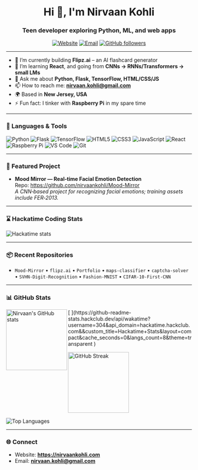 <!-- Profile Title -->
<h1 align="center">Hi 👋, I'm Nirvaan Kohli</h1>
<h3 align="center">Teen developer exploring Python, ML, and web apps</h3>

<!-- Quick badges -->
<p align="center">
  <a href="https://nirvaankohli.com"><img alt="Website" src="https://img.shields.io/badge/Website-nirvaankohli.com-informational?style=for-the-badge&logo=google-chrome"></a>
  <a href="mailto:nirvaan.kohli@gmail.com"><img alt="Email" src="https://img.shields.io/badge/Email-nirvaan.kohli%40gmail.com-blue?style=for-the-badge&logo=gmail"></a>
  <a href="https://github.com/nirvaankohli"><img alt="GitHub followers" src="https://img.shields.io/github/followers/nirvaankohli?style=for-the-badge"></a>
</p>

---

- 🔭 I’m currently building **Flipz.ai** – an AI flashcard generator  
- 🌱 I’m learning **React**, and going from **CNNs → RNNs/Transformers → small LMs**  
- 💬 Ask me about **Python, Flask, TensorFlow, HTML/CSS/JS**  
- 📫 How to reach me: **nirvaan.kohli@gmail.com**  
- 🌍 Based in **New Jersey, USA**  
- ⚡ Fun fact: I tinker with **Raspberry Pi** in my spare time

---

### 🧰 Languages & Tools
<p>
  <img alt="Python" src="https://img.shields.io/badge/Python-3776AB?logo=python&logoColor=fff">
  <img alt="Flask" src="https://img.shields.io/badge/Flask-000000?logo=flask&logoColor=fff">
  <img alt="TensorFlow" src="https://img.shields.io/badge/TensorFlow-FF6F00?logo=tensorflow&logoColor=fff">
  <img alt="HTML5" src="https://img.shields.io/badge/HTML5-E34F26?logo=html5&logoColor=fff">
  <img alt="CSS3" src="https://img.shields.io/badge/CSS3-1572B6?logo=css3&logoColor=fff">
  <img alt="JavaScript" src="https://img.shields.io/badge/JavaScript-F7DF1E?logo=javascript&logoColor=000">
  <img alt="React" src="https://img.shields.io/badge/React-20232A?logo=react&logoColor=61DAFB">
  <img alt="Raspberry Pi" src="https://img.shields.io/badge/Raspberry%20Pi-A22846?logo=raspberrypi&logoColor=fff">
  <img alt="VS Code" src="https://img.shields.io/badge/VS%20Code-007ACC?logo=visualstudiocode&logoColor=fff">
  <img alt="Git" src="https://img.shields.io/badge/Git-F05032?logo=git&logoColor=fff">
</p>

---

### 🚀 Featured Project
- **Mood Mirror — Real‑time Facial Emotion Detection**  
  Repo: https://github.com/nirvaankohli/Mood-Mirror  
  *A CNN‑based project for recognizing facial emotions; training assets include FER‑2013.*

---

### ⌛ Hackatime Coding Stats
<!-- Make sure your Hackatime/Waka profile data is public (Settings → Permissions) -->
<p>
  <img
    src="https://github-readme-stats.vercel.app/api/wakatime?username=nirvaankohli&api_domain=waka.hackclub.com&layout=compact&custom_title=Hackatime%20Week%20Stats"
    alt="Hackatime stats"
  />
</p>

---

### 📦 Recent Repositories
- `Mood-Mirror` • `flipz.ai` • `Portfolio` • `maps-classifier` • `captcha-solver` • `SVHN-Digit-Recognition` • `Fashion-MNIST` • `CIFAR-10-First-CNN`

---

### 📊 GitHub Stats
<p>
[ <img align="left" height="165" src="https://github-readme-stats.vercel.app/api?username=nirvaankohli&show_icons=true&theme=default" alt="Nirvaan's GitHub stats">
](https://github-readme-stats.hackclub.dev/api/wakatime?username=304&api_domain=hackatime.hackclub.com&&custom_title=Hackatime+Stats&layout=compact&cache_seconds=0&langs_count=8&theme=transparent
)</p>
<p>
  <img height="165" src="https://streak-stats.demolab.com?user=nirvaankohli&theme=default" alt="GitHub Streak">
</p>
<p>
  <img src="https://github-readme-stats.vercel.app/api/top-langs/?username=nirvaankohli&layout=compact" alt="Top Languages">
</p>

---

### 🌐 Connect
- Website: **https://nirvaankohli.com**
- Email: **nirvaan.kohli@gmail.com**
